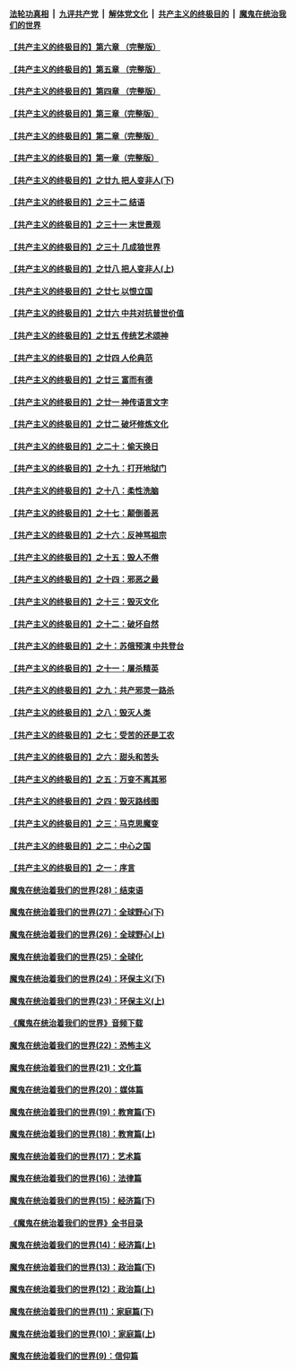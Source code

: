 

####  [法轮功真相](../../../../basic/blob/master/README.md?t=06300402) &nbsp;|&nbsp; [九评共产党](../../../../9ping.md/blob/master/README.md?t=06300402) &nbsp;|&nbsp; [解体党文化](../../../../jtdwh.md/blob/master/README.md?t=06300402)  &nbsp;|&nbsp; [共产主义的终极目的](../../../../gczydzjmd.md/blob/master/README.md?t=06300402) &nbsp;|&nbsp; [魔鬼在统治我们的世界](../../../../mgztzwmdsj.md/blob/master/README.md?t=06300402) 

#### [【共产主义的终极目的】第六章 （完整版）](../pages/nsc422/n11428913.md?t=06300402) 

#### [【共产主义的终极目的】第五章 （完整版）](../pages/nsc422/n11428912.md?t=06300402) 

#### [【共产主义的终极目的】第四章 （完整版）](../pages/nsc422/n11428907.md?t=06300402) 

#### [【共产主义的终极目的】第三章（完整版）](../pages/nsc422/n11428848.md?t=06300402) 

#### [【共产主义的终极目的】第二章（完整版）](../pages/nsc422/n11428831.md?t=06300402) 

#### [【共产主义的终极目的】第一章（完整版）](../pages/nsc422/n11417651.md?t=06300402) 

#### [【共产主义的终极目的】之廿九 把人变非人(下)](../pages/nsc422/n11344140.md?t=06300402) 

#### [【共产主义的终极目的】之三十二 结语](../pages/nsc422/n11360535.md?t=06300402) 

#### [【共产主义的终极目的】之三十一 末世景观](../pages/nsc422/n11351129.md?t=06300402) 

#### [【共产主义的终极目的】之三十 几成狼世界](../pages/nsc422/n11348280.md?t=06300402) 

#### [【共产主义的终极目的】之廿八 把人变非人(上)](../pages/nsc422/n11340492.md?t=06300402) 

#### [【共产主义的终极目的】之廿七 以恨立国](../pages/nsc422/n11336944.md?t=06300402) 

#### [【共产主义的终极目的】之廿六 中共对抗普世价值](../pages/nsc422/n11324785.md?t=06300402) 

#### [【共产主义的终极目的】之廿五 传统艺术颂神](../pages/nsc422/n11296396.md?t=06300402) 

#### [【共产主义的终极目的】之廿四 人伦典范](../pages/nsc422/n11296397.md?t=06300402) 

#### [【共产主义的终极目的】之廿三 富而有德](../pages/nsc422/n11283598.md?t=06300402) 

#### [【共产主义的终极目的】之廿一 神传语言文字](../pages/nsc422/n11263265.md?t=06300402) 

#### [【共产主义的终极目的】之廿二 破坏修炼文化](../pages/nsc422/n11245728.md?t=06300402) 

#### [【共产主义的终极目的】之二十：偷天换日](../pages/nsc422/n11238846.md?t=06300402) 

#### [【共产主义的终极目的】之十九：打开地狱门](../pages/nsc422/n11206376.md?t=06300402) 

#### [【共产主义的终极目的】之十八：柔性洗脑](../pages/nsc422/n11199994.md?t=06300402) 

#### [【共产主义的终极目的】之十七：颠倒善恶](../pages/nsc422/n11179782.md?t=06300402) 

#### [【共产主义的终极目的】之十六：反神骂祖宗](../pages/nsc422/n11166798.md?t=06300402) 

#### [【共产主义的终极目的】之十五：毁人不倦](../pages/nsc422/n11166792.md?t=06300402) 

#### [【共产主义的终极目的】之十四：邪恶之最](../pages/nsc422/n11150249.md?t=06300402) 

#### [【共产主义的终极目的】之十三：毁灭文化](../pages/nsc422/n11135227.md?t=06300402) 

#### [【共产主义的终极目的】之十二：破坏自然](../pages/nsc422/n11135214.md?t=06300402) 

#### [【共产主义的终极目的】之十：苏俄预演 中共登台](../pages/nsc422/n11118424.md?t=06300402) 

#### [【共产主义的终极目的】之十一：屠杀精英](../pages/nsc422/n11118442.md?t=06300402) 

#### [【共产主义的终极目的】之九：共产邪灵一路杀](../pages/nsc422/n11114139.md?t=06300402) 

#### [【共产主义的终极目的】之八：毁灭人类](../pages/nsc422/n11108503.md?t=06300402) 

#### [【共产主义的终极目的】之七：受苦的还是工农](../pages/nsc422/n11101809.md?t=06300402) 

#### [【共产主义的终极目的】之六：甜头和苦头](../pages/nsc422/n11096971.md?t=06300402) 

#### [【共产主义的终极目的】之五：万变不离其邪](../pages/nsc422/n11091285.md?t=06300402) 

#### [【共产主义的终极目的】之四：毁灭路线图](../pages/nsc422/n11086284.md?t=06300402) 

#### [【共产主义的终极目的】之三：马克思魔变](../pages/nsc422/n11061941.md?t=06300402) 

#### [【共产主义的终极目的】之二：中心之国](../pages/nsc422/n11047728.md?t=06300402) 

#### [【共产主义的终极目的】之一：序言](../pages/nsc422/n11086077.md?t=06300402) 

#### [魔鬼在统治着我们的世界(28)：结束语](../pages/nsc422/n10936246.md?t=06300402) 

#### [魔鬼在统治着我们的世界(27)：全球野心(下)](../pages/nsc422/n10928319.md?t=06300402) 

#### [魔鬼在统治着我们的世界(26)：全球野心(上)](../pages/nsc422/n10900318.md?t=06300402) 

#### [魔鬼在统治着我们的世界(25)：全球化](../pages/nsc422/n10788205.md?t=06300402) 

#### [魔鬼在统治着我们的世界(24)：环保主义(下)](../pages/nsc422/n10695307.md?t=06300402) 

#### [魔鬼在统治着我们的世界(23)：环保主义(上)](../pages/nsc422/n10688613.md?t=06300402) 

#### [《魔鬼在统治着我们的世界》音频下载](../pages/nsc422/n10635553.md?t=06300402) 

#### [魔鬼在统治着我们的世界(22)：恐怖主义](../pages/nsc422/n10614727.md?t=06300402) 

#### [魔鬼在统治着我们的世界(21)：文化篇](../pages/nsc422/n10597706.md?t=06300402) 

#### [魔鬼在统治着我们的世界(20)：媒体篇](../pages/nsc422/n10586579.md?t=06300402) 

#### [魔鬼在统治着我们的世界(19)：教育篇(下)](../pages/nsc422/n10564808.md?t=06300402) 

#### [魔鬼在统治着我们的世界(18)：教育篇(上)](../pages/nsc422/n10526970.md?t=06300402) 

#### [魔鬼在统治着我们的世界(17)：艺术篇](../pages/nsc422/n10499093.md?t=06300402) 

#### [魔鬼在统治着我们的世界(16)：法律篇](../pages/nsc422/n10485969.md?t=06300402) 

#### [魔鬼在统治着我们的世界(15)：经济篇(下)](../pages/nsc422/n10469975.md?t=06300402) 

#### [《魔鬼在统治着我们的世界》全书目录](../pages/nsc422/n10464261.md?t=06300402) 

#### [魔鬼在统治着我们的世界(14)：经济篇(上)](../pages/nsc422/n10457370.md?t=06300402) 

#### [魔鬼在统治着我们的世界(13)：政治篇(下)](../pages/nsc422/n10448270.md?t=06300402) 

#### [魔鬼在统治着我们的世界(12)：政治篇(上)](../pages/nsc422/n10444576.md?t=06300402) 

#### [魔鬼在统治着我们的世界(11)：家庭篇(下)](../pages/nsc422/n10440961.md?t=06300402) 

#### [魔鬼在统治着我们的世界(10)：家庭篇(上)](../pages/nsc422/n10435448.md?t=06300402) 

#### [魔鬼在统治着我们的世界(9)：信仰篇](../pages/nsc422/n10432159.md?t=06300402) 

